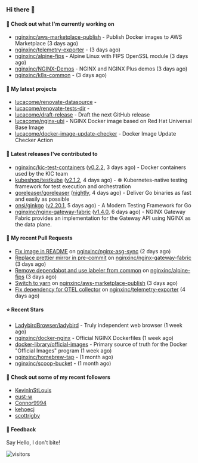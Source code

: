 ### Hi there 👋

#### 👷 Check out what I'm currently working on

- [nginxinc/aws-marketplace-publish](https://github.com/nginxinc/aws-marketplace-publish) - Publish Docker images to AWS Marketplace (3 days ago)
- [nginxinc/telemetry-exporter](https://github.com/nginxinc/telemetry-exporter) -  (3 days ago)
- [nginxinc/alpine-fips](https://github.com/nginxinc/alpine-fips) - Alpine Linux with FIPS OpenSSL module (3 days ago)
- [nginxinc/NGINX-Demos](https://github.com/nginxinc/NGINX-Demos) - NGINX and NGINX Plus demos (3 days ago)
- [nginxinc/k8s-common](https://github.com/nginxinc/k8s-common) -  (3 days ago)

#### 🌱 My latest projects

- [lucacome/renovate-datasource](https://github.com/lucacome/renovate-datasource) - 
- [lucacome/renovate-tests-dir](https://github.com/lucacome/renovate-tests-dir) - 
- [lucacome/draft-release](https://github.com/lucacome/draft-release) - Draft the next GitHub release
- [lucacome/nginx-ubi](https://github.com/lucacome/nginx-ubi) - NGINX Docker image based on Red Hat Universal Base Image
- [lucacome/docker-image-update-checker](https://github.com/lucacome/docker-image-update-checker) - Docker Image Update Checker Action

#### 🔭 Latest releases I've contributed to

- [nginxinc/kic-test-containers](https://github.com/nginxinc/kic-test-containers) ([v0.2.2](https://github.com/nginxinc/kic-test-containers/releases/tag/v0.2.2), 3 days ago) - Docker containers used by the KIC team
- [kubeshop/testkube](https://github.com/kubeshop/testkube) ([v2.1.2](https://github.com/kubeshop/testkube/releases/tag/v2.1.2), 4 days ago) - ☸️ Kubernetes-native testing framework for test execution and orchestration
- [goreleaser/goreleaser](https://github.com/goreleaser/goreleaser) ([nightly](https://github.com/goreleaser/goreleaser/releases/tag/nightly), 4 days ago) - Deliver Go binaries as fast and easily as possible
- [onsi/ginkgo](https://github.com/onsi/ginkgo) ([v2.20.1](https://github.com/onsi/ginkgo/releases/tag/v2.20.1), 5 days ago) - A Modern Testing Framework for Go
- [nginxinc/nginx-gateway-fabric](https://github.com/nginxinc/nginx-gateway-fabric) ([v1.4.0](https://github.com/nginxinc/nginx-gateway-fabric/releases/tag/v1.4.0), 6 days ago) - NGINX Gateway Fabric provides an implementation for the Gateway API using NGINX as the data plane.

#### 🔨 My recent Pull Requests

- [Fix image in README](https://github.com/nginxinc/nginx-asg-sync/pull/769) on [nginxinc/nginx-asg-sync](https://github.com/nginxinc/nginx-asg-sync) (2 days ago)
- [Replace prettier mirror in pre-commit](https://github.com/nginxinc/nginx-gateway-fabric/pull/2464) on [nginxinc/nginx-gateway-fabric](https://github.com/nginxinc/nginx-gateway-fabric) (3 days ago)
- [Remove dependabot and use labeler from common](https://github.com/nginxinc/alpine-fips/pull/102) on [nginxinc/alpine-fips](https://github.com/nginxinc/alpine-fips) (3 days ago)
- [Switch to yarn](https://github.com/nginxinc/aws-marketplace-publish/pull/318) on [nginxinc/aws-marketplace-publish](https://github.com/nginxinc/aws-marketplace-publish) (3 days ago)
- [Fix dependency for OTEL collector](https://github.com/nginxinc/telemetry-exporter/pull/208) on [nginxinc/telemetry-exporter](https://github.com/nginxinc/telemetry-exporter) (4 days ago)

#### ⭐ Recent Stars

- [LadybirdBrowser/ladybird](https://github.com/LadybirdBrowser/ladybird) - Truly independent web browser (1 week ago)
- [nginxinc/docker-nginx](https://github.com/nginxinc/docker-nginx) - Official NGINX Dockerfiles (1 week ago)
- [docker-library/official-images](https://github.com/docker-library/official-images) - Primary source of truth for the Docker &#34;Official Images&#34; program (1 week ago)
- [nginxinc/homebrew-tap](https://github.com/nginxinc/homebrew-tap) -  (1 month ago)
- [nginxinc/scoop-bucket](https://github.com/nginxinc/scoop-bucket) -  (1 month ago)

#### 👯 Check out some of my recent followers

- [KevinInStLouis](https://github.com/KevinInStLouis)
- [eust-w](https://github.com/eust-w)
- [Connor9994](https://github.com/Connor9994)
- [kehoecj](https://github.com/kehoecj)
- [scottrigby](https://github.com/scottrigby)

#### 💬 Feedback

Say Hello, I don't bite!

![visitors](https://visitor-badge.laobi.icu/badge?page_id=lucacome.visitor-badge)
#
